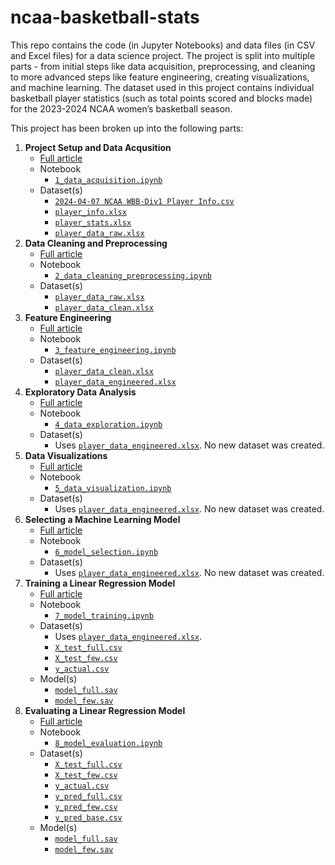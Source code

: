 # ncaa-basketball-stats
This repo contains the code (in Jupyter Notebooks) and data files (in CSV and Excel files) for a data science project. The project is split into multiple parts - from initial steps like data acquisition, preprocessing, and cleaning to more advanced steps like feature engineering, creating visualizations, and machine learning. The dataset used in this project contains individual basketball player statistics (such as total points scored and blocks made) for the 2023-2024 NCAA women’s basketball season.

This project has been broken up into the following parts: 
1. **Project Setup and Data Acqusition**
    - [Full article](https://www.pineconedata.com/2024-04-11-basketball-data-acquisition/)
    - Notebook
        - [`1_data_acquisition.ipynb`](/notebooks/1_data_acquisition.ipynb)
    - Dataset(s)
        - [`2024-04-07 NCAA WBB-Div1 Player Info.csv`](/data/2024-04-07%20NCAA%20WBB-Div1%20Player%20Info.csv)
        - [`player_info.xlsx`](/data/player_info.xlsx)
        - [`player_stats.xlsx`](/data/player_stats.xlsx)
        - [`player_data_raw.xlsx`](/data/player_data.xlsx)
2. **Data Cleaning and Preprocessing**
    - [Full article](https://www.pineconedata.com/2024-05-02-basketball-data-cleaning-preprocessing/)
    - Notebook
        - [`2_data_cleaning_preprocessing.ipynb`](/notebooks/2_data_cleaning_preprocessing.ipynb)
    - Dataset(s)
        - [`player_data_raw.xlsx`](/data/player_data_raw.xlsx)
        - [`player_data_clean.xlsx`](/data/player_data_clean.xlsx)
3. **Feature Engineering**
    - [Full article](https://www.pineconedata.com/2024-05-30-basketball-feature_engineering/)
    - Notebook
        - [`3_feature_engineering.ipynb`](/notebooks/3_feature_engineering.ipynb)
    - Dataset(s)
        - [`player_data_clean.xlsx`](/data/player_data_clean.xlsx)
        - [`player_data_engineered.xlsx`](/data/player_data_engineered.xlsx)
4. **Exploratory Data Analysis**
    - [Full article](https://www.pineconedata.com/2024-06-28-basketball-data-exploration/)
    - Notebook
        - [`4_data_exploration.ipynb`](/notebooks/4_data_exploration.ipynb)
    - Dataset(s)
        - Uses [`player_data_engineered.xlsx`](/data/player_data_engineered.xlsx). No new dataset was created.
5. **Data Visualizations**
    - [Full article](https://www.pineconedata.com/2024-07-29-basketball-visualizations/)
    - Notebook
        - [`5_data_visualization.ipynb`](/notebooks/5_data_visualization.ipynb)
    - Dataset(s)
        - Uses [`player_data_engineered.xlsx`](/data/player_data_engineered.xlsx). No new dataset was created.
6. **Selecting a Machine Learning Model**
    - [Full article](https://www.pineconedata.com/2024-08-12-basketball-select-ml-ols/)
    - Notebook
        - [`6_model_selection.ipynb`](/notebooks/6_model_selection.ipynb)
    - Dataset(s)
        - Uses [`player_data_engineered.xlsx`](/data/player_data_engineered.xlsx). No new dataset was created.
7. **Training a Linear Regression Model**
    - [Full article](https://www.pineconedata.com/2024-09-13-basketball-train-ols/)
    - Notebook
        - [`7_model_training.ipynb`](/notebooks/7_model_training.ipynb)
    - Dataset(s)
        - Uses [`player_data_engineered.xlsx`](/data/player_data_engineered.xlsx).
        - [`X_test_full.csv`](/data/X_test_full.csv)
        - [`X_test_few.csv`](/data/X_test_few.csv)
        - [`y_actual.csv`](/data/y_actual.csv)
     - Model(s)
        - [`model_full.sav`](/models/model_full.sav)
        - [`model_few.sav`](/models/model_few.sav)
8. **Evaluating a Linear Regression Model**
     - [Full article](https://www.pineconedata.com/2024-11-27-basketball-evaluate-ols-model/)
     - Notebook
        - [`8_model_evaluation.ipynb`](/notebooks/8_model_evaluation.ipynb)
    - Dataset(s)
        - [`X_test_full.csv`](/data/X_test_full.csv)
        - [`X_test_few.csv`](/data/X_test_few.csv)
        - [`y_actual.csv`](/data/y_actual.csv)
        - [`y_pred_full.csv`](/data/y_pred_full.csv)
        - [`y_pred_few.csv`](/data/y_pred_few.csv)
        - [`y_pred_base.csv`](/data/y_pred_base.csv)
     - Model(s)
        - [`model_full.sav`](/models/model_full.sav)
        - [`model_few.sav`](/models/model_few.sav)